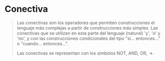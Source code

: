 # Conectiva
> Las conectivas son los operadores que permiten construcciones el lenguaje más complejas a partir de construcciones más simples. Las conectivas que se utilizan en esta parte del lenguaje (natural) 'y', 'o' y 'no', y con las construcciones condicionales del tipo "si... entonces..." o "cuando... entonces...".
> 
> Las conectivas se representan con los símbolos NOT, AND, OR, ->.